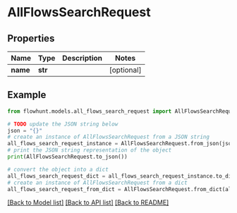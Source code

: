 # AllFlowsSearchRequest


## Properties

Name | Type | Description | Notes
------------ | ------------- | ------------- | -------------
**name** | **str** |  | [optional] 

## Example

```python
from flowhunt.models.all_flows_search_request import AllFlowsSearchRequest

# TODO update the JSON string below
json = "{}"
# create an instance of AllFlowsSearchRequest from a JSON string
all_flows_search_request_instance = AllFlowsSearchRequest.from_json(json)
# print the JSON string representation of the object
print(AllFlowsSearchRequest.to_json())

# convert the object into a dict
all_flows_search_request_dict = all_flows_search_request_instance.to_dict()
# create an instance of AllFlowsSearchRequest from a dict
all_flows_search_request_from_dict = AllFlowsSearchRequest.from_dict(all_flows_search_request_dict)
```
[[Back to Model list]](../README.md#documentation-for-models) [[Back to API list]](../README.md#documentation-for-api-endpoints) [[Back to README]](../README.md)


